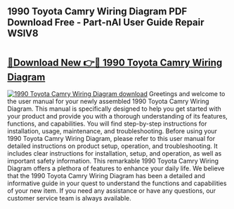 ## 1990 Toyota Camry Wiring Diagram PDF Download Free - Part-nAl User Guide Repair WSlV8

# <h2><a href="http://dfic20.blite.top/?on=1990+Toyota+Camry+Wiring+Diagram">🔗Download New 👉🔴 1990 Toyota Camry Wiring Diagram</a></h2>

[![1990 Toyota Camry Wiring Diagram download](https://i.imgur.com/lujVjoI.png)](http://dfic20.blite.top/?on=1990+Toyota+Camry+Wiring+Diagram)
Greetings and welcome to the user manual for your newly assembled 1990 Toyota Camry Wiring Diagram. This manual is specifically designed to help you get started with your product and provide you with a thorough understanding of its features, functions, and capabilities. You will find step-by-step instructions for installation, usage, maintenance, and troubleshooting. Before using your 1990 Toyota Camry Wiring Diagram, please refer to this user manual for detailed instructions on product setup, operation, and troubleshooting. It includes clear instructions for installation, setup, and operation, as well as important safety information. This remarkable 1990 Toyota Camry Wiring Diagram offers a plethora of features to enhance your daily life. We believe that the 1990 Toyota Camry Wiring Diagram has been a detailed and informative guide in your quest to understand the functions and capabilities of your new item. If you need any assistance or have any questions, our customer service team is always available.
